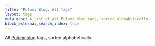 ```yaml
---
title: "Pulumi Blog: All tags"
layout: tags
meta_desc: A list of all Pulumi blog tags, sorted alphabetically.
block_external_search_index: true
---
```


All [Pulumi blog](/blog/) tags, sorted alphabetically.
